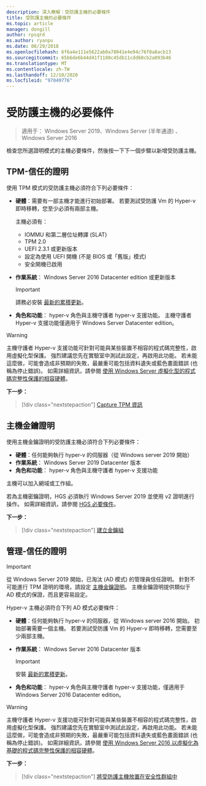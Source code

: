 ```yaml
---
description: 深入瞭解：受防護主機的必要條件
title: 受防護主機的必要條件
ms.topic: article
manager: dongill
author: rpsqrd
ms.author: ryanpu
ms.date: 08/29/2018
ms.openlocfilehash: 6f6a4e111e5622ab0a78041e4e94c76f0a8acb13
ms.sourcegitcommit: 65b6de6b44d41f1180c45db11cdd60cb2a093b46
ms.translationtype: MT
ms.contentlocale: zh-TW
ms.lasthandoff: 12/10/2020
ms.locfileid: "97049776"
---
```

# <a name="prerequisites-for-guarded-hosts"></a>受防護主機的必要條件

>適用于： Windows Server 2019、Windows Server (半年通道) 、Windows Server 2016

檢查您所選證明模式的主機必要條件，然後按一下下一個步驟以新增受防護主機。

## <a name="tpm-trusted-attestation"></a>TPM-信任的證明

使用 TPM 模式的受防護主機必須符合下列必要條件：

-   **硬體**：需要有一部主機才能進行初始部署。 若要測試受防護 Vm 的 Hyper-v 即時移轉，您至少必須有兩部主機。

    主機必須有：

    - IOMMU 和第二層位址轉譯 (SLAT) 
    - TPM 2.0
    - UEFI 2.3.1 或更新版本
    - 設定為使用 UEFI 開機 (不是 BIOS 或「舊版」模式) 
    - 安全開機已啟用

-   **作業系統**： Windows Server 2016 Datacenter edition 或更新版本

    > [!IMPORTANT]
    > 請務必安裝 [最新的累積更新](https://support.microsoft.com/help/4000825/windows-10-and-windows-server-2016-update-history)。

-   **角色和功能**： hyper-v 角色與主機守護者 hyper-v 支援功能。 主機守護者 Hyper-v 支援功能僅適用于 Windows Server Datacenter edition。

> [!WARNING]
> 主機守護者 Hyper-v 支援功能可針對可能與某些裝置不相容的程式碼完整性，啟用虛擬化型保護。
> 強烈建議您先在實驗室中測試此設定，再啟用此功能。
> 若未能這麼做，可能會造成非預期的失敗，最嚴重可能包括資料遺失或藍色畫面錯誤 (也稱為停止錯誤)。
> 如需詳細資訊，請參閱 [使用 Windows Server 虛擬化型的程式碼完整性保護的相容硬體](guarded-fabric-compatible-hardware-with-virtualization-based-protection-of-code-integrity.md)。

**下一步：**
> [!div class="nextstepaction"]
> [Capture TPM 資訊](guarded-fabric-tpm-trusted-attestation-capturing-hardware.md)

## <a name="host-key-attestation"></a>主機金鑰證明

使用主機金鑰證明的受防護主機必須符合下列必要條件：

- **硬體**：任何能夠執行 hyper-v 的伺服器（從 Windows server 2019 開始）
- **作業系統**： Windows Server 2019 Datacenter 版本
- **角色和功能**： hyper-v 角色與主機守護者 hyper-v 支援功能

主機可以加入網域或工作組。

若為主機密鑰證明，HGS 必須執行 Windows Server 2019 並使用 v2 證明進行操作。 如需詳細資訊，請參閱 [HGS 必要條件](guarded-fabric-prepare-for-hgs.md#prerequisites)。

**下一步：**
> [!div class="nextstepaction"]
> [建立金鑰組](guarded-fabric-create-host-key.md)

## <a name="admin-trusted-attestation"></a>管理-信任的證明

>[!IMPORTANT]
>從 Windows Server 2019 開始，已淘汰 (AD 模式) 的管理員信任證明。 針對不可能進行 TPM 證明的環境，請設定 [主機金鑰證明](#host-key-attestation)。 主機金鑰證明提供類似于 AD 模式的保證，而且更容易設定。

Hyper-v 主機必須符合下列 AD 模式必要條件：

-   **硬體**：任何能夠執行 hyper-v 的伺服器，從 Windows server 2016 開始。 初始部署需要一個主機。 若要測試受防護 Vm 的 Hyper-v 即時移轉，您需要至少兩部主機。

-   **作業系統**： Windows Server 2016 Datacenter 版本

    > [!IMPORTANT]
    > 安裝 [最新的累積更新](https://support.microsoft.com/help/4000825/windows-10-and-windows-server-2016-update-history)。

-   **角色和功能**： hyper-v 角色與主機守護者 hyper-v 支援功能，僅適用于 Windows Server 2016 Datacenter edition。

> [!WARNING]
> 主機守護者 Hyper-v 支援功能可針對可能與某些裝置不相容的程式碼完整性，啟用虛擬化型保護。
> 強烈建議您先在實驗室中測試此設定，再啟用此功能。
> 若未能這麼做，可能會造成非預期的失敗，最嚴重可能包括資料遺失或藍色畫面錯誤 (也稱為停止錯誤)。
> 如需詳細資訊，請參閱 [使用 Windows Server 2016 以虛擬化為基礎的程式碼完整性保護的相容硬體](guarded-fabric-compatible-hardware-with-virtualization-based-protection-of-code-integrity.md)。

**下一步：**
> [!div class="nextstepaction"]
> [將受防護主機放置在安全性群組中](guarded-fabric-admin-trusted-attestation-creating-a-security-group.md)
